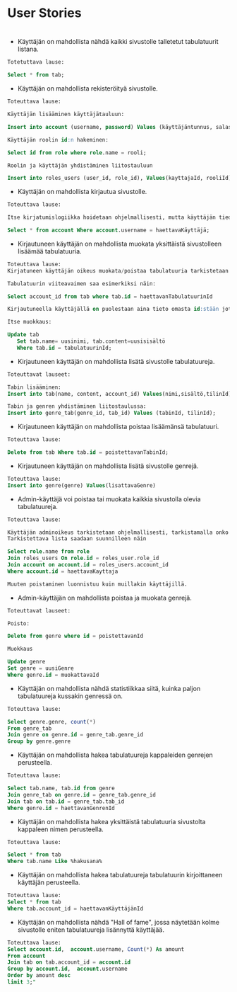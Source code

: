 # User Stories <h1>
  
  - Käyttäjän on mahdollista nähdä kaikki sivustolle talletetut tabulatuurit listana.
  ~~~~sql
  Totetuttava lause: 
  
  Select * from tab;
  ~~~~
  - Käyttäjän on mahdollista rekisteröityä sivustolle.
  ~~~~sql
  Toteuttava lause:
  
  Käyttäjän lisääminen käyttäjätauluun:
  
  Insert into account (username, password) Values (käyttäjäntunnus, salasana);
  
  Käyttäjän roolin id:n hakeminen:
  
  Select id from role where role.name = rooli;
  
  Roolin ja käyttäjän yhdistäminen liitostauluun
  
  Insert into roles_users (user_id, role_id), Values(kayttajaId, rooliId);
  ~~~~
  - Käyttäjän on mahdollista kirjautua sivustolle.
  ~~~~sql
  Toteuttava lause: 
  
  Itse kirjatumislogiikka hoidetaan ohjelmallisesti, mutta käyttäjän tiedot (mukaanlukien hashshattu salasana) haetaan seuraavasti:
  
  Select * from account Where account.username = haettavaKäyttäjä;
  ~~~~
  - Kirjautuneen käyttäjän on mahdollista muokata yksittäistä sivustolleen lisäämää tabulatuuria.
   ~~~~sql
   Toteuttava lause:
   Kirjatuneen käyttäjän oikeus muokata/poistaa tabulatuuria tarkistetaan ohjelmmallisesti vertaamalla käyttäjän tarkasteleman tabulatuurin viiteavavainta käyttäjän id:seen:
   
   Tabulatuurin viiteavaimen saa esimerkiksi näin:
   
   Select account_id from tab where tab.id = haettavanTabulatuurinId
   
   Kirjautuneella käyttäjällä on puolestaan aina tieto omasta id:stään joten vertailu on helppoa.
   
   Itse muokkaus:
   
   Update tab 
      Set tab.name= uusinimi, tab.content=uusisisältö
      Where tab.id = tabulatuurinId;
   ~~~~
  
  - Kirjautuneen käyttäjän on mahdollista lisätä sivustolle tabulatuureja.
  ~~~~sql
  Toteuttavat lauseet:
  
  Tabin lisääminen:
  Insert into tab(name, content, account_id) Values(nimi,sisältö,tilinId);
  
  Tabin ja genren yhdistäminen liitostaulussa:
  Insert into genre_tab(genre_id, tab_id) Values (tabinId, tilinId);
  ~~~~
  
  - Kirjautuneen käyttäjän on mahdollista poistaa lisäämänsä tabulatuuri.
  ~~~~sql
  Toteuttava lause:
  
  Delete from tab Where tab.id = poistettavanTabinId;
  ~~~~
  - Kirjautuneen käyttäjän on mahdollista lisätä sivustolle genrejä.
  ~~~~sql
  Toteuttava lause:
  Insert into genre(genre) Values(lisattavaGenre)
  ~~~~
  - Admin-käyttäjä voi poistaa tai muokata kaikkia sivustolla olevia tabulatuureja.
  ~~~~sql
  Toteuttava lause:
  
  Käyttäjän adminoikeus tarkistetaan ohjelmallisesti, tarkistamalla onko käyttäjän rooleissa admin nimistä roolia.
  Tarkistettava lista saadaan suunnilleen näin 
  
  Select role.name from role 
  Join roles_users On role.id = roles_user.role_id
  Join account on account.id = roles_users.account_id
  Where account.id = haettavaKayttaja
  
  Muuten poistaminen luonnistuu kuin muillakin käyttäjillä.
  ~~~~
  - Admin-käyttäjän on mahdollista poistaa ja muokata genrejä.
  ~~~~sql
  Toteuttavat lauseet:
  
  Poisto:
  
  Delete from genre where id = poistettavanId
  
  Muokkaus 
  
  Update genre
  Set genre = uusiGenre
  Where genre.id = muokattavaId
  
  ~~~~
  - Käyttäjän on mahdollista nähdä statistiikkaa siitä, kuinka paljon tabulatuureja kussakin genressä on.
  ~~~~sql
  Toteuttava lause:
  
  Select genre.genre, count(*) 
  From genre_tab 
  Join genre on genre.id = genre_tab.genre_id
  Group by genre.genre

  ~~~~
  - Käyttäjän on mahdollista hakea tabulatuureja kappaleiden genrejen perusteella.
  ~~~~sql
  Toteuttava lause: 
  
  Select tab.name, tab.id from genre 
  Join genre_tab on genre.id = genre_tab.genre_id 
  Join tab on tab.id = genre_tab.tab_id
  Where genre.id = haettavanGenrenId
  ~~~~
  
  - Käyttäjän on mahdollista hakea yksittäistä tabulatuuria sivustolta kappaleen nimen perusteella.
  ~~~~sql
  Toteuttava lause:
  
  Select * from tab
  Where tab.name Like %hakusana% 
  ~~~~
  - Käyttäjän on mahdollista hakea tabulatuureja tabulatuurin kirjoittaneen käyttäjän perusteella.
  ~~~~sql
  Toteuttava lause:
  Select * from tab 
  Where tab.account_id = haettavanKäyttäjänId
  ~~~~
  
  
  - Käyttäjän on mahdollista nähdä "Hall of fame", jossa näytetään kolme sivustolle eniten tabulatuureja lisännyttä käyttäjää.
   ~~~~sql
  Toteuttava lause:
  Select account.id,  account.username, Count(*) As amount  
  From account 
  Join tab on tab.account_id = account.id 
  Group by account.id,  account.username 
  Order by amount desc 
  limit 3;"
  ~~~~
  
 
  
  
  
